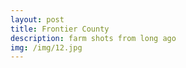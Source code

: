 ```yaml
---
layout: post
title: Frontier County
description: farm shots from long ago
img: /img/12.jpg
---
```



<div class="img_row">
	<img class="col one" src="{{ site.baseurl }}/img/13.jpg" alt="" title="example image"/>
	<img class="col one" src="{{ site.baseurl }}/img/14.jpg" alt="" title="example image"/>
	<img class="col one" src="{{ site.baseurl }}/img/15.jpg" alt="" title="example image"/>
</div>
